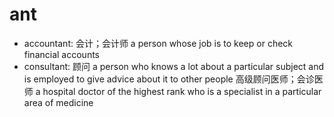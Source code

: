 # ant

- accountant: 会计；会计师 a person whose job is to keep or check financial accounts
- consultant: 顾问 a person who knows a lot about a particular subject and is employed to give advice about it to other people 高级顾问医师；会诊医师 a hospital doctor of the highest rank who is a specialist in a particular area of medicine
